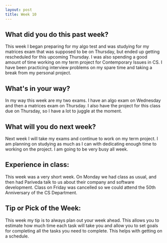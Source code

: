 ```yaml
---
layout: post
title: Week 10
---
```


## What did you do this past week?

This week I began preparing for my algo test and was studying for my matrices exam that was supposed to be on Thursday, but ended up getting rescheduled for this upcoming Thursday. I was also spending a good amount of time working on my term project for Contemporary Issues in CS. I have been practicing interview problems on my spare time and taking a break from my personal project. 

## What's in your way? 

In my way this week are my two exams. I have an algo exam on Wednesday and then a matrices exam on Thursday. I also have the project for this class due on Thursday, so I have a lot to juggle at the moment.

## What will you do next week?

Next week I will take my exams and continue to work on my term project. I am planning on studying as much as I can with dedicating enough time to working on the project. I am going to be very busy all week.

## Experience in class:

This week was a very short week. On Monday we had class as usual, and then had Pariveda talk to us about their company and software development. Class on Friday was cancelled so we could attend the 50th Anniversary of the CS Department.

## Tip or Pick of the Week:

This week my tip is to always plan out your week ahead. This allows you to estimate how much time each task will take you and allow you to set goals for completing all the tasks you need to complete. This helps with getting on a schedule.
